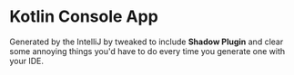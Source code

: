 # Kotlin Console App

Generated by the IntelliJ by tweaked to include **Shadow Plugin** and clear some annoying things you'd have to do every time you generate one with your IDE.